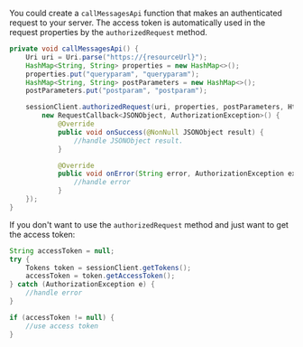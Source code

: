 You could create a `callMessagesApi` function that makes an authenticated request to your server. The access token is automatically used in the request properties by the `authorizedRequest` method.

```java
private void callMessagesApi() {
    Uri uri = Uri.parse("https://{resourceUrl}");
    HashMap<String, String> properties = new HashMap<>();
    properties.put("queryparam", "queryparam");
    HashMap<String, String> postParameters = new HashMap<>();
    postParameters.put("postparam", "postparam");

    sessionClient.authorizedRequest(uri, properties, postParameters, HttpConnection.RequestMethod.POST,
        new RequestCallback<JSONObject, AuthorizationException>() {
            @Override
            public void onSuccess(@NonNull JSONObject result) {
                //handle JSONObject result.
            }

            @Override
            public void onError(String error, AuthorizationException exception) {
                //handle error
            }
    });
}
```

If you don't want to use the `authorizedRequest` method and just want to get the access token:

```java
String accessToken = null;
try {
    Tokens token = sessionClient.getTokens();
    accessToken = token.getAccessToken();
} catch (AuthorizationException e) {
    //handle error
}

if (accessToken != null) {
    //use access token
}
```
